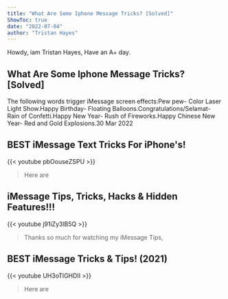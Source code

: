 ```yaml
---
title: "What Are Some Iphone Message Tricks? [Solved]"
ShowToc: true 
date: "2022-07-04"
author: "Tristan Hayes" 
---
```


Howdy, iam Tristan Hayes, Have an A+ day.
## What Are Some Iphone Message Tricks? [Solved]
The following words trigger iMessage screen effects:Pew pew- Color Laser Light Show.Happy Birthday- Floating Balloons.Congratulations/Selamat- Rain of Confetti.Happy New Year- Rush of Fireworks.Happy Chinese New Year- Red and Gold Explosions.30 Mar 2022

## BEST iMessage Text Tricks For iPhone's!
{{< youtube pbOouseZSPU >}}
>Here are 

## iMessage Tips, Tricks, Hacks & Hidden Features!!!
{{< youtube j91iZy3lB5Q >}}
>Thanks so much for watching my iMessage Tips, 

## BEST iMessage Tricks & Tips! (2021)
{{< youtube UH3oTlGHDII >}}
>Here are 

